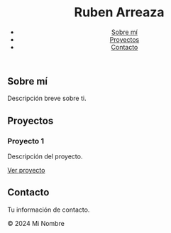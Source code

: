<!DOCTYPE html>
<html lang="es">
<head>
    <meta charset="UTF-8">
    <meta name="viewport" content="width=device-width, initial-scale=1.0">
    <title>Mi Portafolio</title>
    <link rel="stylesheet" href="styles.css">
</head>
<body>
    <header>
        <h1>Ruben Arreaza</h1>
        <nav>
            <ul>
                <li><a href="#about">Sobre mí</a></li>
                <li><a href="#projects">Proyectos</a></li>
                <li><a href="#contact">Contacto</a></li>
            </ul>
        </nav>
    </header>
    <section id="about">
        <h2>Sobre mí</h2>
        <p>Descripción breve sobre ti.</p>
    </section>
    <section id="projects">
        <h2>Proyectos</h2>
        <div class="project">
            <h3>Proyecto 1</h3>
            <p>Descripción del proyecto.</p>
            <a href="enlace-al-proyecto">Ver proyecto</a>
        </div>
        <!-- Añade más proyectos aquí -->
    </section>
    <section id="contact">
        <h2>Contacto</h2>
        <p>Tu información de contacto.</p>
    </section>
    <footer>
        <p>© 2024 Mi Nombre</p>
    </footer>
</body>
</html>
